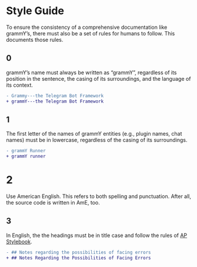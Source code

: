 # Style Guide

To ensure the consistency of a comprehensive documentation like grammY’s, there must also be a set of rules for humans to follow.
This documents those rules.

## 0

grammY’s name must always be written as “grammY”, regardless of its position in the sentence, the casing of its surroundings, and the language of its context.

```diff
- Grammy---the Telegram Bot Framework
+ grammY---the Telegram Bot Framework
```

## 1

The first letter of the names of grammY entities (e.g., plugin names, chat names) must be in lowercase, regardless of the casing of its surroundings.

```diff
- grammY Runner
+ grammY runner
```

# 2

Use American English.
This refers to both spelling and punctuation.
After all, the source code is written in AmE, too.

## 3

In English, the the headings must be in title case and follow the rules of [AP Stylebook](https://en.wikipedia.org/wiki/Title_case#AP_Stylebook).

```diff
- ## Notes regarding the possibilities of facing errors
+ ## Notes Regarding the Possibilities of Facing Errors
```
